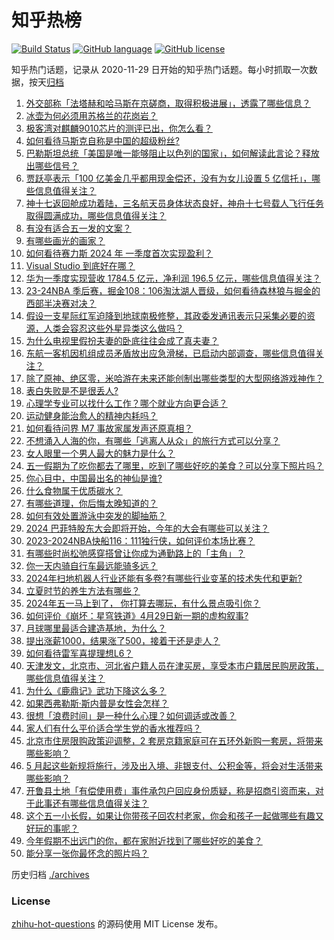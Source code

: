 # 知乎热榜
[![Build Status](https://github.com/ToWeLong/zhihu-hot-questions/workflows/CI/badge.svg)](https://github.com/ToWeLong/zhihu-hot-questions/actions)
[![GitHub language](https://img.shields.io/badge/language-golang-orange.svg)](https://golang.org/)
[![GitHub license](https://img.shields.io/github/license/ToWeLong/zhihu-hot-questions)](https://github.com/ToWeLong/zhihu-hot-questions/blob/main/LICENSE)

知乎热门话题，记录从 2020-11-29 日开始的知乎热门话题。每小时抓取一次数据，按天[归档](./archives)

<!-- BEGIN -->

1. [外交部称「法塔赫和哈马斯在京磋商，取得积极进展」，透露了哪些信息？](https://www.zhihu.com/question/654585950)
1. [冰壶为何必须用苏格兰的花岗岩？](https://www.zhihu.com/question/654282667)
1. [极客湾对麒麟9010芯片的测评已出，你怎么看？](https://www.zhihu.com/question/654465400)
1. [如何看待马斯克自称是中国的超级粉丝?](https://www.zhihu.com/question/654482999)
1. [巴勒斯坦总统「美国是唯一能够阻止以色列的国家」，如何解读此言论？释放出哪些信号？](https://www.zhihu.com/question/654468171)
1. [贾跃亭表示「100 亿美金几乎都用现金偿还，没有为女儿设置 5 亿信托」，哪些信息值得关注？](https://www.zhihu.com/question/654583203)
1. [神十七返回舱成功着陆，三名航天员身体状态良好，神舟十七号载人飞行任务取得圆满成功，哪些信息值得关注？](https://www.zhihu.com/question/654080316)
1. [有没有适合五一发的文案？](https://www.zhihu.com/question/456054234)
1. [有哪些画光的画家？](https://www.zhihu.com/question/38276913)
1. [如何看待赛力斯 2024 年 一季度首次实现盈利？](https://www.zhihu.com/question/654528046)
1. [Visual Studio 到底好在哪？](https://www.zhihu.com/question/481148373)
1. [华为一季度实现营收 1784.5 亿元，净利润 196.5 亿元，哪些信息值得关注？](https://www.zhihu.com/question/654594897)
1. [23-24NBA 季后赛，掘金108：106淘汰湖人晋级，如何看待森林狼与掘金的西部半决赛对决？](https://www.zhihu.com/question/654572929)
1. [假设一支星际红军迫降到地球南极修整，其政委发通讯表示只采集必要的资源，人类会容忍这些外星异类这么做吗？](https://www.zhihu.com/question/654268414)
1. [为什么电视里假扮夫妻的卧底往往会成了真夫妻？](https://www.zhihu.com/question/653625916)
1. [东航一客机因机组成员矛盾放出应急滑梯，已启动内部调查，哪些信息值得关注？](https://www.zhihu.com/question/654572134)
1. [除了原神、绝区零，米哈游在未来还能创制出哪些类型的大型网络游戏神作？](https://www.zhihu.com/question/654518892)
1. [表白失败是不是很丢人?](https://www.zhihu.com/question/650685834)
1. [心理学专业可以找什么工作？哪个就业方向更合适？](https://www.zhihu.com/question/654063083)
1. [运动健身能治愈人的精神内耗吗？](https://www.zhihu.com/question/651185931)
1. [如何看待问界 M7 事故家属发声还原真相？](https://www.zhihu.com/question/654559013)
1. [不想涌入人海的你，有哪些「逃离人从众」的旅行方式可以分享？](https://www.zhihu.com/question/654357625)
1. [女人眼里一个男人最大的魅力是什么？](https://www.zhihu.com/question/653054911)
1. [五一假期为了吃你都去了哪里，吃到了哪些好吃的美食？可以分享下照片吗？](https://www.zhihu.com/question/652240642)
1. [你心目中，中国最出名的神仙是谁?](https://www.zhihu.com/question/653985587)
1. [什么食物属于优质碳水？](https://www.zhihu.com/question/651822197)
1. [有哪些道理，你后悔太晚知道的？](https://www.zhihu.com/question/654524122)
1. [如何有效处置游泳中突发的脚抽筋？](https://www.zhihu.com/question/654168607)
1. [2024 巴菲特股东大会即将开始，今年的大会有哪些可以关注？](https://www.zhihu.com/question/654478114)
1. [2023-2024NBA快船116：111独行侠，如何评价本场比赛？](https://www.zhihu.com/question/654441734)
1. [有哪些时尚松弛感穿搭曾让你成为通勤路上的「主角」？](https://www.zhihu.com/question/653432072)
1. [你一天内骑自行车最远能骑多远？](https://www.zhihu.com/question/652381597)
1. [2024年扫地机器人行业还能有多卷?有哪些行业变革的技术失代和更新?](https://www.zhihu.com/question/654572398)
1. [立夏时节的养生方法有哪些？](https://www.zhihu.com/question/654474610)
1. [2024年五一马上到了， 你打算去哪玩，有什么景点吸引你？](https://www.zhihu.com/question/653739891)
1. [如何评价《崩坏：星穹铁道》4月29日新一期的虚构叙事?](https://www.zhihu.com/question/654463292)
1. [月球哪里最适合建造基地，为什么？](https://www.zhihu.com/question/653364117)
1. [提出涨薪1000，结果涨了500，接着干还是走人？](https://www.zhihu.com/question/654481003)
1. [如何看待雷军喜提理想L6？](https://www.zhihu.com/question/654425472)
1. [天津发文，北京市、河北省户籍人员在津买房，享受本市户籍居民购房政策，哪些信息值得关注？](https://www.zhihu.com/question/654577457)
1. [为什么《鹿鼎记》武功下降这么多？](https://www.zhihu.com/question/654393585)
1. [如果西弗勒斯·斯内普是女性会怎样？](https://www.zhihu.com/question/322110562)
1. [很想「浪费时间」是一种什么心理？如何调适或改善？](https://www.zhihu.com/question/654425583)
1. [家人们有什么平价适合学生党的香水推荐吗？](https://www.zhihu.com/question/653541527)
1. [北京市住房限购政策迎调整，2 套房京籍家庭可在五环外新购一套房，将带来哪些影响？](https://www.zhihu.com/question/654612464)
1. [5 月起这些新规将施行，涉及出入境、非银支付、公积金等，将会对生活带来哪些影响？](https://www.zhihu.com/question/654455491)
1. [开鲁县土地「有偿使用费」事件承包户回应身份质疑，称是招商引资而来，对于此事还有哪些信息值得关注？](https://www.zhihu.com/question/654461575)
1. [这个五一小长假，如果让你带孩子回农村老家，你会和孩子一起做哪些有趣又好玩的事呢？](https://www.zhihu.com/question/654534945)
1. [今年假期不出远门的你，都在家附近找到了哪些好吃的美食？](https://www.zhihu.com/question/652240779)
1. [能分享一张你最怀念的照片吗？](https://www.zhihu.com/question/654178689)

<!-- END -->

历史归档 [./archives](./archives)


### License
[zhihu-hot-questions](https://github.com/towelong/zhihu-hot-questions) 的源码使用 MIT License 发布。